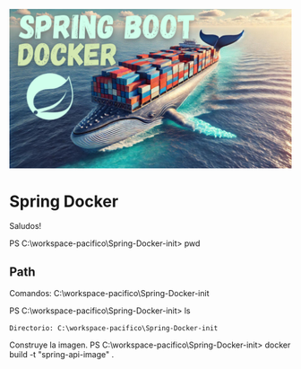 ![Descripción alternativa](./assets/imagen.png)

<p align="center">

</p>

# Spring Docker


Saludos!

PS C:\workspace-pacifico\Spring-Docker-init> pwd

Path
---- 
Comandos:
C:\workspace-pacifico\Spring-Docker-init

PS C:\workspace-pacifico\Spring-Docker-init> ls

    Directorio: C:\workspace-pacifico\Spring-Docker-init

Construye la imagen.
PS C:\workspace-pacifico\Spring-Docker-init> docker build -t "spring-api-image" .

